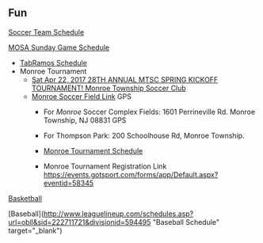 ## Fun

[Soccer Team Schedule](https://go.teamsnap.com/2049296/schedule?mode=calendar)

[MOSA Sunday Game Schedule](https://events.gotsport.com/events/schedule.aspx?eventid=57830&FieldID=0&applicationID=3875480&action=Go)

* [TabRamos Schedule](http://www.tabramossportscenter.com/schedules-standings/)
* Monroe Tournament
  * [Sat Apr 22, 2017 28TH ANNUAL MTSC SPRING KICKOFF TOURNAMENT!
Monroe Township Soccer Club](http://www.monroesoccer.com/spring-tournament)
  * [Monroe Soccer Field Link](http://www.monroesoccer.com/spring-tournament/tournament-field-maps) GPS 
    * For *Monroe* Soccer Complex Fields:
1601 Perrineville Rd. Monroe Township, NJ 08831
GPS
    * For Thompson Park:
200 Schoolhouse Rd, Monroe Township.

    * [Monroe Tournament Schedule](http://www.monroesoccer.com/spring-tournament/schedule-of-tournament-games)

    * Monroe Tournament Registration Link https://events.gotsport.com/forms/app/Default.aspx?eventid=58345

[Basketball](https://profile.leaguetoolbox.com/site/ClientProfile/section/schedule)

[Baseball](http://www.leaguelineup.com/schedules.asp?url=obll&sid=222711721&divisionid=594495 "Baseball Schedule" target="_blank")


